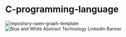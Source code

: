 # C-programming-language

![repository-open-graph-template](https://github.com/coding-with-ayush/Four-programming-language/assets/153833960/0db8c8a0-273e-4b6e-adfa-024214beed4a)
![Blue and White Abstract Technology LinkedIn Banner](https://github.com/coding-with-ayush/Four-programming-language/assets/153833960/abe8f3fd-c9bb-4676-9702-fc36e5da06fe)
